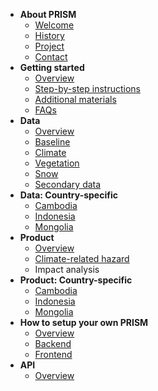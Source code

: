 * **About PRISM**
	* [Welcome](README.md)
	* [History](about/history.md)
	* [Project](about/project.md)
	* [Contact](about/contact.md)
* **Getting started**
	* [Overview](/help/help.md)
	* [Step-by-step instructions](/help/step_by_step.md)
	* [Additional materials](/help/additional_materials.md)
	* [FAQs](/help/faq.md)
* **Data**
	* [Overview](/data/data.md)
	* [Baseline](/data/baseline.md)
	* [Climate](/data/data_climate.md)
	* [Vegetation](/data/data_vegetation.md)
	* [Snow](/data/data_snow.md)
	* [Secondary data](/data/data_secondary.md)
* **Data: Country-specific**
	* [Cambodia](/csd/csd_cambodia.md)
	* [Indonesia](/csd/csd_indonesia.md)
	* [Mongolia](/csd/csd_mongolia.md)
* **Product**
	* [Overview](/product/product.md)
	* [Climate-related hazard](/product/climate_hazard.md)
	* Impact analysis
* **Product: Country-specific**
	* [Cambodia](/csp/csp_cambodia.md)
	* [Indonesia](/csp/csp_indonesia.md)
	* [Mongolia](/csp/csp_mongolia.md)
* **How to setup your own PRISM**
	* [Overview](/setup/howto.md)
	* [Backend](/setup/backend.md)
	* [Frontend](/setup/frontend.md)
* **API**
	* [Overview](/api/api.md)